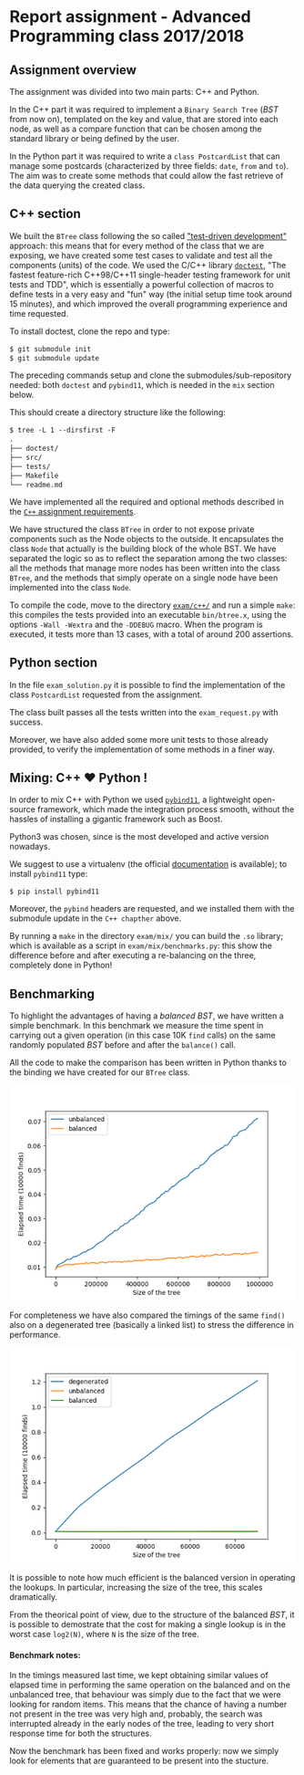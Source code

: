 # Report assignment - Advanced Programming class 2017/2018

## Assignment overview

The assignment was divided into two main parts: C++ and Python.

In the C++ part it was required to implement a `Binary Search Tree` (_BST_ from now on), templated on the key and value, that are stored into each node, as well as a compare function that can be chosen among the standard library or being defined by the user.

In the Python part it was required to write a `class PostcardList` that can manage some postcards (characterized by three fields: `date`, `from` and `to`). The aim was to create some methods that could allow the fast retrieve of the data querying the created class.


## C++ section

We built the `BTree` class following the so called ["test-driven development"](https://en.wikipedia.org/wiki/Test-driven_development) approach: this means that for every method of the class that we are exposing, we have created some test cases to validate and test all the components (units) of the code. We used the C/C++ library [`doctest`](https://github.com/onqtam/doctest), "The fastest feature-rich C++98/C++11 single-header testing framework for unit tests and TDD", which is essentially a powerful collection of macros to define tests in a very easy and "fun" way (the initial setup time took around 15 minutes), and which improved the overall programming experience and time requested.

To install doctest, clone the repo and type:

    $ git submodule init
    $ git submodule update

The preceding commands setup and clone the submodules/sub-repository needed: both `doctest` and `pybind11`, which is needed in the `mix` section below.

This should create a directory structure like the following:

    $ tree -L 1 --dirsfirst -F
    .
    ├── doctest/
    ├── src/
    ├── tests/
    ├── Makefile
    └── readme.md


We have implemented all the required and optional methods described in the [`C++` assignment requirements](https://github.com/asartori86/advanced-programming/blob/master/exam/c++/readme.md).

We have structured the class `BTree` in order to not expose private components such as the Node objects to the outside. It encapsulates the class `Node` that actually is the building block of the whole BST.
We have separated the logic so as to reflect the separation among the two classes: all the methods that manage more nodes has been written into the class `BTree`, and the methods that simply operate on a single node have been implemented into the class `Node`.

To compile the code, move to the directory [`exam/c++/`](https://github.com/bebosudo/advanced-programming/blob/master/exam/c++/) and run a simple `make`: this compiles the tests provided into an executable `bin/btree.x`, using the options `-Wall -Wextra` and the `-DDEBUG` macro. When the program is executed, it tests more than 13 cases, with a total of around 200 assertions.


## Python section

In the file `exam_solution.py` it is possible to find the implementation of the class `PostcardList` requested from the assignment.

The class built passes all the tests written into the `exam_request.py` with success.

Moreover, we have also added some more unit tests to those already provided, to verify the implementation of some methods in a finer way.


## Mixing: C++ ♥ Python !

In order to mix C++ with Python we used [`pybind11`](https://github.com/pybind/pybind11/), a lightweight open-source framework, which made the integration process smooth, without the hassles of installing a gigantic framework such as Boost.

Python3 was chosen, since is the most developed and active version nowadays.

We suggest to use a virtualenv (the official [documentation](https://virtualenv.pypa.io/en/stable/installation/) is available); to install `pybind11` type:

    $ pip install pybind11


Moreover, the `pybind` headers are requested, and we installed them with the submodule update in the `C++ chapther` above.

By running a `make` in the directory `exam/mix/` you can build the `.so` library; which is available as a script in `exam/mix/benchmarks.py`: this show the difference before and after executing a re-balancing on the three, completely done in Python!

## Benchmarking

To highlight the advantages of having a _balanced_ _BST_, we have written a simple benchmark. In this benchmark we measure the time spent in carrying out a given operation (in this case 10K `find` calls) on the same randomly populated _BST_ before and after the `balance()` call.

All the code to make the comparison has been written in Python thanks to the binding we have created for our `BTree` class.

![benchmarking plot](https://github.com/bebosudo/advanced-programming/raw/master/exam/mix/benchmark.png "Find operation in a BST (balanced vs unbalanced)")

For completeness we have also compared the timings of the same `find()` also on a degenerated tree (basically a linked list) to stress the difference in performance.

![benchmarking plot 2](https://github.com/bebosudo/advanced-programming/raw/master/exam/mix/benchmark2.png "Find operation in a BST (degenerated vs balanced vs unbalanced)")

It is possible to note how much efficient is the balanced version in operating the lookups. In particular, increasing the size of the tree, this scales dramatically.

From the theorical point of view, due to the structure of the balanced _BST_, it is possible to demostrate that the cost for making a single lookup is in the worst case `log2(N)`, where `N` is the size of the tree.

#### Benchmark notes:

In the timings measured last time, we kept obtaining similar values of elapsed time in performing the same operation on the balanced and on the unbalanced tree, that behaviour was simply due to the fact that we were looking for random items. This means that the chance of having a number not present in the tree was very high and, probably, the search was interrupted already in the early nodes of the tree, leading to very short response time for both the structures.

Now the benchmark has been fixed and works properly: now we simply look for elements that are guaranteed to be present into the stucture.
